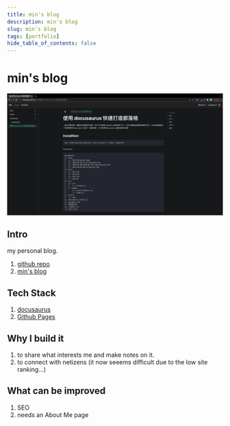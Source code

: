 ```yaml
---
title: min's blog
description: min's blog
slug: min's blog
tags: [portfolio]
hide_table_of_contents: false
---
```


# min's blog

![min's blog](./min-blog.png)

## Intro

my personal blog.

1. [github repo](https://github.com/mhsiungw/mhsiungw.github.io)
2. [min's blog](https://mhsiungw.github.io/)

## Tech Stack

1. [docusaurus](https://docusaurus.io/)
2. [Github Pages](https://pages.github.com/)

## Why I build it

1. to share what interests me and make notes on it.
2. to connect with netizens (it now seeems difficult due to the low site ranking...)

## What can be improved

1. SEO
2. needs an About Me page
